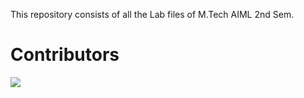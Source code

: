 This repository consists of all the Lab files of M.Tech AIML 2nd Sem.

# Contributors

<a href = "https://github.com/M.tech-SEM-2-Labs/graphs/contributors">
  <img src = "https://contrib.rocks/image?repo = dvamsidhar2002/M.tech-SEM-2-Labs"/>
</a>
